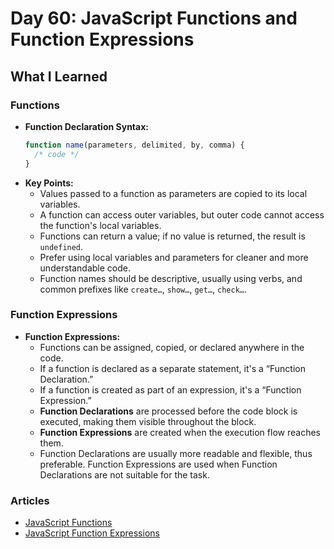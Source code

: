# Day 60: JavaScript Functions and Function Expressions

## What I Learned

### Functions
- **Function Declaration Syntax:**
  ```javascript
  function name(parameters, delimited, by, comma) {
    /* code */
  }
  ```
- **Key Points:**
  - Values passed to a function as parameters are copied to its local variables.
  - A function can access outer variables, but outer code cannot access the function's local variables.
  - Functions can return a value; if no value is returned, the result is `undefined`.
  - Prefer using local variables and parameters for cleaner and more understandable code.
  - Function names should be descriptive, usually using verbs, and common prefixes like `create…`, `show…`, `get…`, `check…`.

### Function Expressions
- **Function Expressions:**
  - Functions can be assigned, copied, or declared anywhere in the code.
  - If a function is declared as a separate statement, it's a “Function Declaration.”
  - If a function is created as part of an expression, it's a “Function Expression.”
  - **Function Declarations** are processed before the code block is executed, making them visible throughout the block.
  - **Function Expressions** are created when the execution flow reaches them.
  - Function Declarations are usually more readable and flexible, thus preferable. Function Expressions are used when Function Declarations are not suitable for the task.

### Articles
- [JavaScript Functions](https://javascript.info/function-basics)
- [JavaScript Function Expressions](https://javascript.info/function-expressions)